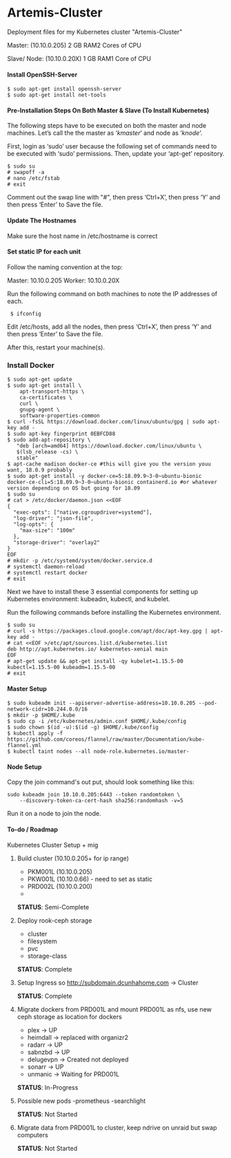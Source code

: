 
# Artemis-Cluster
Deployment files for my Kubernetes cluster "Artemis-Cluster"

Master: (10.10.0.205)
2 GB RAM2 Cores of CPU

Slave/ Node: (10.10.0.20X)
1 GB RAM1 Core of CPU


#### **Install OpenSSH-Server**
    $ sudo apt-get install openssh-server
    $ sudo apt-get install net-tools



#### **Pre-Installation Steps On Both Master & Slave (To Install Kubernetes)**

The following steps have to be executed on both the master and node machines. Let’s call the the master as ‘_kmaster_‘ and node as ‘_knode_‘.

First, login as ‘sudo’ user because the following set of commands need to be executed with ‘sudo’ permissions. Then, update your ‘apt-get’ repository.

    $ sudo su
    # swapoff -a
    # nano /etc/fstab
    # exit

Comment out the swap line with "#", then press ‘Ctrl+X’, then press ‘Y’ and then press ‘Enter’ to Save the file.

#### **Update The Hostnames**

Make sure the host name in /etc/hostname is correct

#### **Set static IP for each unit**

Follow the naming convention at the top:

Master: 10.10.0.205
Worker: 10.10.0.20X

Run the following command on both machines to note the IP addresses of each.

     $ ifconfig

 Edit /etc/hosts, add all the nodes, then press ‘Ctrl+X’, then press ‘Y’ and then press ‘Enter’ to Save the file.

After this, restart your machine(s).

### **Install Docker**
    $ sudo apt-get update
    $ sudo apt-get install \
        apt-transport-https \
        ca-certificates \
        curl \
        gnupg-agent \
        software-properties-common
    $ curl -fsSL https://download.docker.com/linux/ubuntu/gpg | sudo apt-key add -
    $ sudo apt-key fingerprint 0EBFCD88
    $ sudo add-apt-repository \
       "deb [arch=amd64] https://download.docker.com/linux/ubuntu \
       $(lsb_release -cs) \
       stable"
    $ apt-cache madison docker-ce #this will give you the version youu want, 18.0.9 probably
    $ sudo apt-get install -y docker-ce=5:18.09.9~3-0~ubuntu-bionic docker-ce-cli=5:18.09.9~3-0~ubuntu-bionic containerd.io #or whatever version depending on OS but going for 18.09
    $ sudo su
    # cat > /etc/docker/daemon.json <<EOF
    {
      "exec-opts": ["native.cgroupdriver=systemd"],
      "log-driver": "json-file",
      "log-opts": {
        "max-size": "100m"
      },
      "storage-driver": "overlay2"
    }
    EOF
    # mkdir -p /etc/systemd/system/docker.service.d
    # systemctl daemon-reload
    # systemctl restart docker
    # exit

Next we have to install these 3 essential components for setting up Kubernetes environment: kubeadm, kubectl, and kubelet.

Run the following commands before installing the Kubernetes environment.

    $ sudo su
    # curl -s https://packages.cloud.google.com/apt/doc/apt-key.gpg | apt-key add -
    # cat <<EOF >/etc/apt/sources.list.d/kubernetes.list
    deb http://apt.kubernetes.io/ kubernetes-xenial main
    EOF
    # apt-get update && apt-get install -qy kubelet=1.15.5-00 kubectl=1.15.5-00 kubeadm=1.15.5-00
    # exit

#### **Master Setup**

    $ sudo kubeadm init --apiserver-advertise-address=10.10.0.205 --pod-network-cidr=10.244.0.0/16
    $ mkdir -p $HOME/.kube
    $ sudo cp -i /etc/kubernetes/admin.conf $HOME/.kube/config
    $ sudo chown $(id -u):$(id -g) $HOME/.kube/config
    $ kubectl apply -f https://github.com/coreos/flannel/raw/master/Documentation/kube-flannel.yml
    $ kubectl taint nodes --all node-role.kubernetes.io/master-

#### **Node Setup**

Copy the join command's out put, should look something like this:

    sudo kubeadm join 10.10.0.205:6443 --token randomtoken \
        --discovery-token-ca-cert-hash sha256:randomhash -v=5

Run it on a node to join the node.



#### **To-do / Roadmap**

Kubernetes Cluster Setup + mig
1. Build cluster (10.10.0.205+ for ip range)
    - PKM001L (10.10.0.205)
    - PKW001L (10.10.0.66) - need to set as static
    - PRD002L (10.10.0.200)
    -
    **STATUS**: Semi-Complete

2. Deploy rook-ceph storage
    - cluster
    - filesystem
    - pvc
    - storage-class

    **STATUS**: Complete

3. Setup Ingress so http://subdomain.dcunhahome.com -> Cluster

    **STATUS**: Complete

4. Migrate dockers from PRD001L and mount PRD001L as nfs, use new ceph storage as location for dockers
    - plex      -> UP
    - heimdall  -> replaced with organizr2
    - radarr    -> UP
    - sabnzbd   -> UP
    - delugevpn -> Created not deployed
    - sonarr    -> UP
    - unmanic   -> Waiting for PRD001L

    **STATUS**: In-Progress

5. Possible new pods
    -prometheus
    -searchlight

    **STATUS**: Not Started

6. Migrate data from PRD001L to cluster, keep ndrive on unraid but swap computers

    **STATUS**: Not Started
